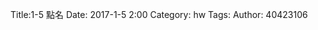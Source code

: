 Title:1-5 點名
Date: 2017-1-5 2:00
Category: hw
Tags: 
Author: 40423106



<!-- PELICAN_END_SUMMARY -->
 





